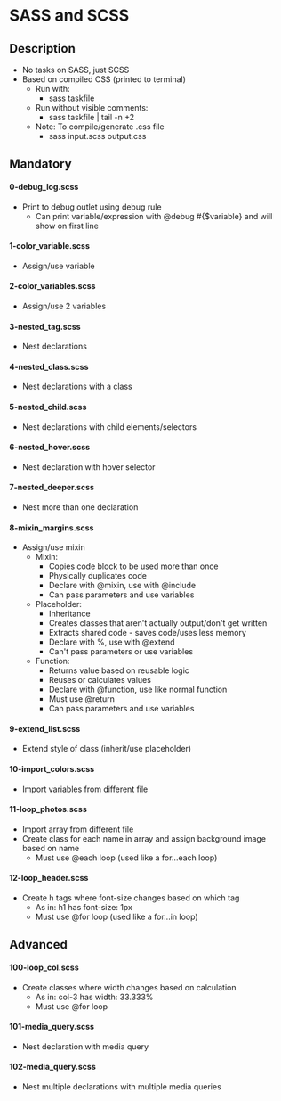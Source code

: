 # SASS and SCSS

## Description

- No tasks on SASS, just SCSS
- Based on compiled CSS (printed to terminal)
    - Run with:
        - sass taskfile
    - Run without visible comments:
        - sass taskfile | tail -n +2
    - Note: To compile/generate .css file
        - sass input.scss output.css

## Mandatory

#### 0-debug_log.scss
- Print to debug outlet using debug rule
    - Can print variable/expression with @debug #{$variable} and will show on first line

#### 1-color_variable.scss
- Assign/use variable

#### 2-color_variables.scss
- Assign/use 2 variables

#### 3-nested_tag.scss
- Nest declarations

#### 4-nested_class.scss
- Nest declarations with a class

#### 5-nested_child.scss
- Nest declarations with child elements/selectors

#### 6-nested_hover.scss
- Nest declaration with hover selector

#### 7-nested_deeper.scss
- Nest more than one declaration

#### 8-mixin_margins.scss
- Assign/use mixin
    - Mixin:
        - Copies code block to be used more than once
        - Physically duplicates code
        - Declare with @mixin, use with @include
        - Can pass parameters and use variables
    - Placeholder:
        - Inheritance
        - Creates classes that aren't actually output/don't get written
        - Extracts shared code - saves code/uses less memory
        - Declare with %, use with @extend
        - Can't pass parameters or use variables
    - Function:
        - Returns value based on reusable logic
        - Reuses or calculates values
        - Declare with @function, use like normal function
        - Must use @return
        - Can pass parameters and use variables

#### 9-extend_list.scss
- Extend style of class (inherit/use placeholder)

#### 10-import_colors.scss
- Import variables from different file

#### 11-loop_photos.scss
- Import array from different file
- Create class for each name in array and assign background image based on name
    - Must use @each loop (used like a for...each loop)

#### 12-loop_header.scss
- Create h tags where font-size changes based on which tag
    - As in: h1 has font-size: 1px
    - Must use @for loop (used like a for...in loop)

## Advanced

#### 100-loop_col.scss
- Create classes where width changes based on calculation
    - As in: col-3 has width: 33.333%
    - Must use @for loop

#### 101-media_query.scss
- Nest declaration with media query

#### 102-media_query.scss
- Nest multiple declarations with multiple media queries
